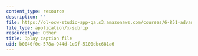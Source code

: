 ```yaml
---
content_type: resource
description: ''
file: https://ol-ocw-studio-app-qa.s3.amazonaws.com/courses/6-851-advanced-data-structures-spring-2012/b0040f0c578a944d1e9f5100dbc681a6_pOKy3RZbSws.srt
file_type: application/x-subrip
resourcetype: Other
title: 3play caption file
uid: b0040f0c-578a-944d-1e9f-5100dbc681a6
---
```

